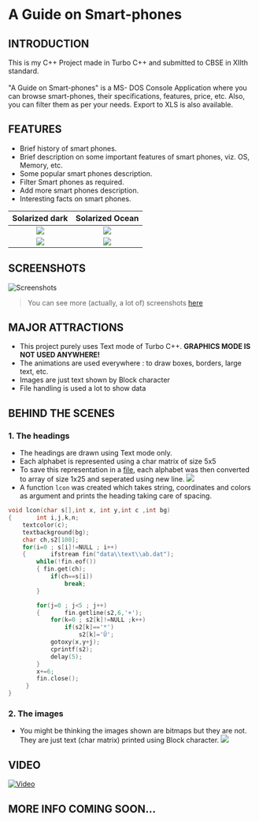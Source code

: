 # A Guide on Smart-phones

## INTRODUCTION
This is my C++ Project made in Turbo C++ and submitted to CBSE in XIIth standard.\
\
"A Guide on Smart-phones" is a MS- DOS Console Application where you can browse smart-phones, their specifications, features, price, etc. Also, you can filter them as per your needs. Export to XLS is also available.

## FEATURES
* Brief history of smart phones.
* Brief description on some important features of smart phones, viz. OS, Memory, etc.
* Some popular smart phones description.
* Filter Smart phones as required.
* Add more smart phones description.
* Interesting facts on smart phones.

Solarized dark             |  Solarized Ocean
:-------------------------:|:-------------------------:
![](https://github.com/lswarnkar1/AGuideOnSmartphones/blob/master/Screenshots/screenshots.gif)  |  ![](https://github.com/lswarnkar1/AGuideOnSmartphones/blob/master/Screenshots/screenshots.gif)
![](https://github.com/lswarnkar1/AGuideOnSmartphones/blob/master/Screenshots/screenshots.gif)  |  ![](https://github.com/lswarnkar1/AGuideOnSmartphones/blob/master/Screenshots/screenshots.gif)

## SCREENSHOTS
![Screenshots](https://github.com/lswarnkar1/AGuideOnSmartphones/blob/master/Screenshots/screenshots.gif)
> You can see more (actually, a lot of) screenshots [here](https://github.com/lswarnkar1/AGuideOnSmartphones/blob/master/Screenshots/README.md)

## MAJOR ATTRACTIONS
* This project purely uses Text mode of Turbo C++. **GRAPHICS MODE IS NOT USED ANYWHERE!**
* The animations are used everywhere : to draw boxes, borders, large text, etc.
* Images are just text shown by Block character
* File handling is used a lot to show data

## BEHIND THE SCENES
### 1. The headings
* The headings are drawn using Text mode only. 
* Each alphabet is represented using a char matrix of size 5x5
* To save this representation in a [file](https://github.com/lswarnkar1/AGuideOnSmartphones/blob/master/Data/Text/ab.dat), each alphabet was then converted to array of size 1x25 and seperated using new line.
![](https://github.com/lswarnkar1/AGuideOnSmartphones/blob/master/Other%20Images/BTS1.png)
* A function `lcon` was created which takes string, coordinates and colors as argument and prints the heading taking care of spacing.
```c
void lcon(char s[],int x, int y,int c ,int bg)
{       int i,j,k,n;
	textcolor(c);
	textbackground(bg);
	char ch,s2[100];
	for(i=0 ; s[i]!=NULL ; i++)
	{       ifstream fin("data\\text\\ab.dat");
		while(!fin.eof())
		{ fin.get(ch);
			if(ch==s[i])
				break;
		}

		for(j=0 ; j<5 ; j++)
		{       fin.getline(s2,6,'+');
			for(k=0 ; s2[k]!=NULL ;k++)
				if(s2[k]=='*')
					s2[k]='Û';
			gotoxy(x,y+j);
			cprintf(s2);
			delay(5);
		}
		x+=6;
		fin.close();
	 }
}
```
### 2. The images
* You might be thinking the images shown are bitmaps but they are not. They are just text (char matrix) printed using Block character.
![](https://github.com/lswarnkar1/AGuideOnSmartphones/blob/master/Other%20Images/BTS2.png)

## VIDEO
[![Video](https://img.youtube.com/vi/M24kpvbXRj8/0.jpg)](http://www.youtube.com/watch?v=M24kpvbXRj8 "A Guide on Smartphones - C++ Project - XIIth CBSE")

## MORE INFO COMING SOON...
